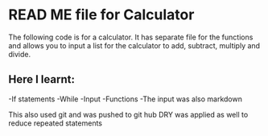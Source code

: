 # READ ME file for Calculator
The following code is for a calculator. It has separate file for the functions and allows you to input a list for the calculator to add, subtract, multiply and divide.

## Here I learnt:
-If statements
-While
-Input
-Functions
-The input was also markdown

This also used git and was pushed to git hub
DRY was applied as well to reduce repeated statements
